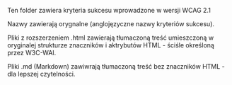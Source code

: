 Ten folder zawiera kryteria sukcesu wprowadzone w wersji WCAG 2.1

Nazwy zawierają orygnalne (anglojęzyczne nazwy kryteriów sukcesu).

Pliki z rozszerzeniem .html zawierają tłumaczoną treść umieszczoną w oryginalej strukturze znaczników i aktrybutów HTML - ściśle określoną przez W3C-WAI.

Pliki .md (Markdown) zawiwrają tłumaczoną treść bez znaczników HTML - dla lepszej czytelności. 
